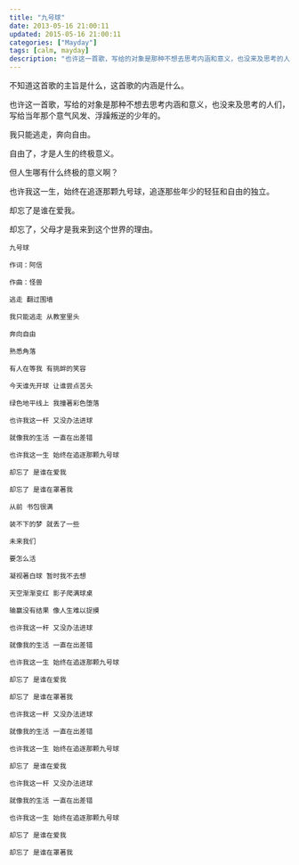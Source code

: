 ```yaml
---
title: "九号球"
date: 2013-05-16 21:00:11
updated: 2015-05-16 21:00:11
categories: ["Mayday"]
tags: [calm, mayday]
description: "也许这一首歌，写给的对象是那种不想去思考内涵和意义，也没来及思考的人们，写给当年那个意气风发、浮躁叛逆的少年的。"
---
```


不知道这首歌的主旨是什么，这首歌的内涵是什么。

也许这一首歌，写给的对象是那种不想去思考内涵和意义，也没来及思考的人们，写给当年那个意气风发、浮躁叛逆的少年的。

我只能逃走，奔向自由。

自由了，才是人生的终极意义。

但人生哪有什么终极的意义啊？

也许我这一生，始终在追逐那颗九号球，追逐那些年少的轻狂和自由的独立。

却忘了是谁在爱我。

却忘了，父母才是我来到这个世界的理由。

```
九号球

作词：阿信

作曲：怪兽

逃走 翻过围墙

我只能逃走 从教室里头

奔向自由

熟悉角落

有人在等我 有挑衅的笑容

今天谁先开球 让谁尝点苦头

绿色地平线上 我撞著彩色堕落

也许我这一杆 又没办法进球

就像我的生活 一直在出差错

也许我这一生 始终在追逐那颗九号球

却忘了 是谁在爱我

却忘了 是谁在罩著我

从前 书包很满

装不下的梦 就丢了一些

未来我们

要怎么活

凝视著白球 暂时我不去想

天空渐渐变红 影子爬满球桌

输赢没有结果 像人生难以捉摸

也许我这一杆 又没办法进球 

就像我的生活 一直在出差错

也许我这一生 始终在追逐那颗九号球

却忘了 是谁在爱我

却忘了 是谁在罩著我

也许我这一杆 又没办法进球

就像我的生活 一直在出差错

也许我这一生 始终在追逐那颗九号球

却忘了 是谁在爱我

也许我这一杆 又没办法进球

就像我的生活 一直在出差错

也许我这一生 始终在追逐那颗九号球

却忘了 是谁在爱我

却忘了 是谁在罩著我
```
